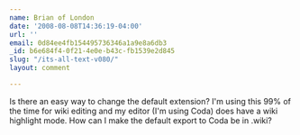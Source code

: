 ```yaml
---
name: Brian of London
date: '2008-08-08T14:36:19-04:00'
url: ''
email: 0d84ee4fb154495736346a1a9e8a6db3
_id: b6e684f4-0f21-4e0e-b43c-fb1539e2d845
slug: "/its-all-text-v080/"
layout: comment

---
```


Is there an easy way to change the default extension? I'm using this 99% of the time for wiki editing and my editor (I'm using Coda) does have a wiki highlight mode. How can I make the default export to Coda be in .wiki?
